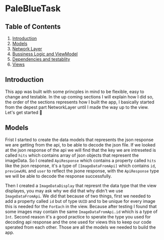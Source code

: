 # PaleBlueTask

## Table of Contents
1. [Introduction](#introduction)
2. [Models](#section-1) 
3. [Network Layer](#section-2)
4. [Bussiness Logic and ViewModel](#section-3)
5. [Dependencies and testablity](#section-4)
6. [Views](#section-5)
   
## Introduction <a name="introduction"></a>
This app was built with some princples in mind to be flexible, easy to change and testable. In the up coming sections I will explain how I did so, 
the order of the sections represents how I built the app, I basically started from the depest part NetworkLayer until I made the way up to the view. Let's get started 🚀

## Models <a name="section-1"></a>
Frist I started to create the data models that represents the json response we are getting from the api, to be able to decode the json file. If we looked at the json response
of the api we will find that the key we are intreseted is called `hits` which contains array of json objects that represent the imageData. So I created `ApiResponse` which contains
a property called `hits` like the json response, it's a type of `[ImageDataFromApi]` which contains `id`, `previewURL` and `user` to reflect the jsone response, with the 
`ApiResponse` type we will be able to decode the response successfully. 

Then I created a `ImageDataDisplay` that represnt the data type that the view displayes, you may ask why we did that why didn't we use `ImageDataFromApi`. We did that
because of two things, first we needed to add a property called `id` but of type `UUID` and to be unique for every image this is needed for the `ForEach` in the view. Because after 
testing I found that some images may contain the same `ImageDataFromApi.id` which is a type of `Int`. Second reason it's a good practice to sperate the type you used for decoding 
api response and the one used for views this to keep our code sperated from each other. Those are all the models we needed to build the app.
